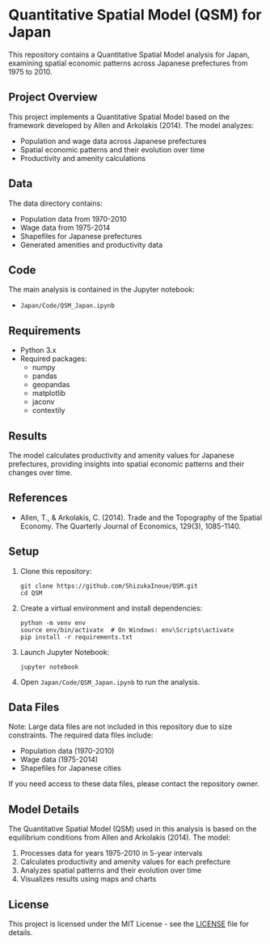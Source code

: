 # Quantitative Spatial Model (QSM) for Japan

This repository contains a Quantitative Spatial Model analysis for Japan, examining spatial economic patterns across Japanese prefectures from 1975 to 2010.

## Project Overview

This project implements a Quantitative Spatial Model based on the framework developed by Allen and Arkolakis (2014). The model analyzes:

- Population and wage data across Japanese prefectures
- Spatial economic patterns and their evolution over time
- Productivity and amenity calculations

## Data

The data directory contains:
- Population data from 1970-2010
- Wage data from 1975-2014
- Shapefiles for Japanese prefectures
- Generated amenities and productivity data

## Code

The main analysis is contained in the Jupyter notebook:
- `Japan/Code/QSM_Japan.ipynb`

## Requirements

- Python 3.x
- Required packages:
  - numpy
  - pandas
  - geopandas
  - matplotlib
  - jaconv
  - contextily

## Results

The model calculates productivity and amenity values for Japanese prefectures, providing insights into spatial economic patterns and their changes over time.

## References

- Allen, T., & Arkolakis, C. (2014). Trade and the Topography of the Spatial Economy. The Quarterly Journal of Economics, 129(3), 1085-1140. 

## Setup

1. Clone this repository:
   ```
   git clone https://github.com/ShizukaInoue/QSM.git
   cd QSM
   ```

2. Create a virtual environment and install dependencies:
   ```
   python -m venv env
   source env/bin/activate  # On Windows: env\Scripts\activate
   pip install -r requirements.txt
   ```

3. Launch Jupyter Notebook:
   ```
   jupyter notebook
   ```

4. Open `Japan/Code/QSM_Japan.ipynb` to run the analysis.

## Data Files

Note: Large data files are not included in this repository due to size constraints. The required data files include:
- Population data (1970-2010)
- Wage data (1975-2014)
- Shapefiles for Japanese cities

If you need access to these data files, please contact the repository owner.

## Model Details

The Quantitative Spatial Model (QSM) used in this analysis is based on the equilibrium conditions from Allen and Arkolakis (2014). The model:

1. Processes data for years 1975-2010 in 5-year intervals
2. Calculates productivity and amenity values for each prefecture
3. Analyzes spatial patterns and their evolution over time
4. Visualizes results using maps and charts


## License

This project is licensed under the MIT License - see the [LICENSE](LICENSE) file for details.
